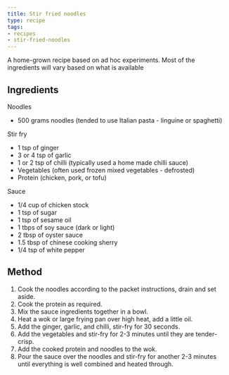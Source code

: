 ```yaml
---
title: Stir fried noodles
type: recipe
tags:
- recipes
- stir-fried-noodles
---
```


A home-grown recipe based on ad hoc experiments. Most of the ingredients will vary based on what is available

## Ingredients

Noodles

- 500 grams noodles (tended to use Italian pasta - linguine or spaghetti)

Stir fry

- 1 tsp of ginger
- 3 or 4 tsp of garlic
- 1 or 2 tsp of chilli (typically used a home made chilli sauce)
- Vegetables (often used frozen mixed vegetables - defrosted)
- Protein (chicken, pork, or tofu)

Sauce

- 1/4 cup of chicken stock
- 1 tsp of sugar
- 1 tsp of sesame oil
- 1 tbps of soy sauce (dark or light)
- 2 tbsp of oyster sauce
- 1.5 tbsp of chinese cooking sherry
- 1/4 tsp of white pepper

## Method

1. Cook the noodles according to the packet instructions, drain and set aside.
2. Cook the protein as required.
3. Mix the sauce ingredients together in a bowl.
4. Heat a wok or large frying pan over high heat, add a little oil.
5. Add the ginger, garlic, and chilli, stir-fry for 30 seconds.
6. Add the vegetables and stir-fry for 2-3 minutes until they are tender-crisp.
7. Add the cooked protein and noodles to the wok.
8. Pour the sauce over the noodles and stir-fry for another 2-3 minutes
   until everything is well combined and heated through.  

